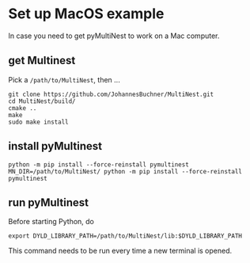 
# Set up MacOS example

In case you need to get pyMultiNest to work on a Mac computer.

## get Multinest

Pick a `/path/to/MultiNest`, then ...
```
git clone https://github.com/JohannesBuchner/MultiNest.git
cd MultiNest/build/
cmake ..
make
sudo make install
```

## install pyMultinest

```
python -m pip install --force-reinstall pymultinest
MN_DIR=/path/to/MultiNest/ python -m pip install --force-reinstall pymultinest
```

## run pyMultinest

Before starting Python, do
```
export DYLD_LIBRARY_PATH=/path/to/MultiNest/lib:$DYLD_LIBRARY_PATH
```
This command needs to be run every time a new terminal is opened.

